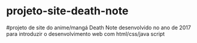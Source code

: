 # projeto-site-death-note

#projeto de site do anime/mangá Death Note desenvolvido no ano de 2017 para introduzir o desenvolvimento web com html/css/java script
 
